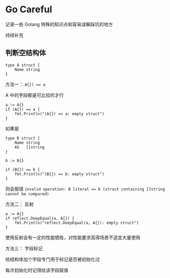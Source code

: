 #  Go Careful

记录一些 Golang 特殊的知识点和容易误解踩坑的地方

持续补充

## 判断空结构体

```
type A struct {
	Name string
}
```

方法一： `A{}) == a`

A 中的字段都是可比较的才行

```
a := A{}
if (A{}) == a {
    fmt.Println("(A{}) == a: empty struct")
}
```

如果是

```
type B struct {
	Name string
	AS   []string
}

b := B{}

if (B{}) == b {
    fmt.Println("(B{}) == b: empty struct")
}
```

则会报错 `invalid operation: B literal == b (struct containing []string cannot be compared)`

方法二： 反射

```
a := A{}
if reflect.DeepEqual(a, A{}) {
    fmt.Println("reflect.DeepEqual(a, A{}): empty struct")
}
```

使用反射会有一定的性能牺牲，对性能要求高得场景不适宜大量使用

方法三： 字段标记

给结构体加个字段专门用于标记是否被初始化过

每次初始化时记得给该字段赋值